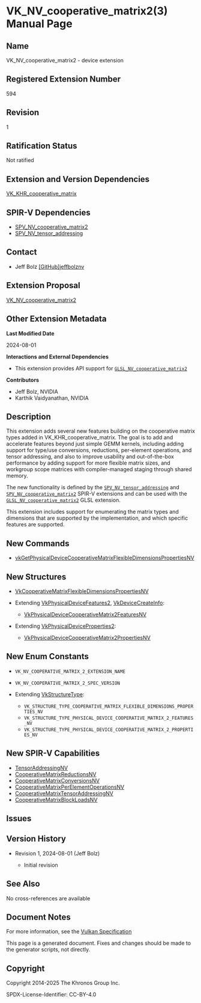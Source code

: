 # VK\_NV\_cooperative\_matrix2(3) Manual Page

## Name

VK\_NV\_cooperative\_matrix2 - device extension



## [](#_registered_extension_number)Registered Extension Number

594

## [](#_revision)Revision

1

## [](#_ratification_status)Ratification Status

Not ratified

## [](#_extension_and_version_dependencies)Extension and Version Dependencies

[VK\_KHR\_cooperative\_matrix](https://registry.khronos.org/vulkan/specs/latest/man/html/VK_KHR_cooperative_matrix.html)

## [](#_spir_v_dependencies)SPIR-V Dependencies

- [SPV\_NV\_cooperative\_matrix2](https://github.khronos.org/SPIRV-Registry/extensions/NV/SPV_NV_cooperative_matrix2.html)
- [SPV\_NV\_tensor\_addressing](https://github.khronos.org/SPIRV-Registry/extensions/NV/SPV_NV_tensor_addressing.html)

## [](#_contact)Contact

- Jeff Bolz [\[GitHub\]jeffbolznv](https://github.com/KhronosGroup/Vulkan-Docs/issues/new?body=%5BVK_NV_cooperative_matrix2%5D%20%40jeffbolznv%0A%2AHere%20describe%20the%20issue%20or%20question%20you%20have%20about%20the%20VK_NV_cooperative_matrix2%20extension%2A)

## [](#_extension_proposal)Extension Proposal

[VK\_NV\_cooperative\_matrix2](https://github.com/KhronosGroup/Vulkan-Docs/tree/main/proposals/VK_NV_cooperative_matrix2.adoc)

## [](#_other_extension_metadata)Other Extension Metadata

**Last Modified Date**

2024-08-01

**Interactions and External Dependencies**

- This extension provides API support for [`GLSL_NV_cooperative_matrix2`](https://github.com/KhronosGroup/GLSL/blob/main/extensions/nv/GLSL_NV_cooperative_matrix2.txt)

**Contributors**

- Jeff Bolz, NVIDIA
- Karthik Vaidyanathan, NVIDIA

## [](#_description)Description

This extension adds several new features building on the cooperative matrix types added in VK\_KHR\_cooperative\_matrix. The goal is to add and accelerate features beyond just simple GEMM kernels, including adding support for type/use conversions, reductions, per-element operations, and tensor addressing, and also to improve usability and out-of-the-box performance by adding support for more flexible matrix sizes, and workgroup scope matrices with compiler-managed staging through shared memory.

The new functionality is defined by the [`SPV_NV_tensor_addressing`](https://github.khronos.org/SPIRV-Registry/extensions/NV/SPV_NV_tensor_addressing.html) and [`SPV_NV_cooperative_matrix2`](https://github.khronos.org/SPIRV-Registry/extensions/NV/SPV_NV_cooperative_matrix2.html) SPIR-V extensions and can be used with the [`GLSL_NV_cooperative_matrix2`](https://github.com/KhronosGroup/GLSL/blob/main/extensions/nv/GLSL_NV_cooperative_matrix2.txt) GLSL extension.

This extension includes support for enumerating the matrix types and dimensions that are supported by the implementation, and which specific features are supported.

## [](#_new_commands)New Commands

- [vkGetPhysicalDeviceCooperativeMatrixFlexibleDimensionsPropertiesNV](https://registry.khronos.org/vulkan/specs/latest/man/html/vkGetPhysicalDeviceCooperativeMatrixFlexibleDimensionsPropertiesNV.html)

## [](#_new_structures)New Structures

- [VkCooperativeMatrixFlexibleDimensionsPropertiesNV](https://registry.khronos.org/vulkan/specs/latest/man/html/VkCooperativeMatrixFlexibleDimensionsPropertiesNV.html)
- Extending [VkPhysicalDeviceFeatures2](https://registry.khronos.org/vulkan/specs/latest/man/html/VkPhysicalDeviceFeatures2.html), [VkDeviceCreateInfo](https://registry.khronos.org/vulkan/specs/latest/man/html/VkDeviceCreateInfo.html):
  
  - [VkPhysicalDeviceCooperativeMatrix2FeaturesNV](https://registry.khronos.org/vulkan/specs/latest/man/html/VkPhysicalDeviceCooperativeMatrix2FeaturesNV.html)
- Extending [VkPhysicalDeviceProperties2](https://registry.khronos.org/vulkan/specs/latest/man/html/VkPhysicalDeviceProperties2.html):
  
  - [VkPhysicalDeviceCooperativeMatrix2PropertiesNV](https://registry.khronos.org/vulkan/specs/latest/man/html/VkPhysicalDeviceCooperativeMatrix2PropertiesNV.html)

## [](#_new_enum_constants)New Enum Constants

- `VK_NV_COOPERATIVE_MATRIX_2_EXTENSION_NAME`
- `VK_NV_COOPERATIVE_MATRIX_2_SPEC_VERSION`
- Extending [VkStructureType](https://registry.khronos.org/vulkan/specs/latest/man/html/VkStructureType.html):
  
  - `VK_STRUCTURE_TYPE_COOPERATIVE_MATRIX_FLEXIBLE_DIMENSIONS_PROPERTIES_NV`
  - `VK_STRUCTURE_TYPE_PHYSICAL_DEVICE_COOPERATIVE_MATRIX_2_FEATURES_NV`
  - `VK_STRUCTURE_TYPE_PHYSICAL_DEVICE_COOPERATIVE_MATRIX_2_PROPERTIES_NV`

## [](#_new_spir_v_capabilities)New SPIR-V Capabilities

- [TensorAddressingNV](https://registry.khronos.org/vulkan/specs/latest/html/vkspec.html#spirvenv-capabilities-table-TensorAddressingNV)
- [CooperativeMatrixReductionsNV](https://registry.khronos.org/vulkan/specs/latest/html/vkspec.html#spirvenv-capabilities-table-CooperativeMatrixReductionsNV)
- [CooperativeMatrixConversionsNV](https://registry.khronos.org/vulkan/specs/latest/html/vkspec.html#spirvenv-capabilities-table-CooperativeMatrixConversionsNV)
- [CooperativeMatrixPerElementOperationsNV](https://registry.khronos.org/vulkan/specs/latest/html/vkspec.html#spirvenv-capabilities-table-CooperativeMatrixPerElementOperationsNV)
- [CooperativeMatrixTensorAddressingNV](https://registry.khronos.org/vulkan/specs/latest/html/vkspec.html#spirvenv-capabilities-table-CooperativeMatrixTensorAddressingNV)
- [CooperativeMatrixBlockLoadsNV](https://registry.khronos.org/vulkan/specs/latest/html/vkspec.html#spirvenv-capabilities-table-CooperativeMatrixBlockLoadsNV)

## [](#_issues)Issues

## [](#_version_history)Version History

- Revision 1, 2024-08-01 (Jeff Bolz)
  
  - Initial revision

## [](#_see_also)See Also

No cross-references are available

## [](#_document_notes)Document Notes

For more information, see the [Vulkan Specification](https://registry.khronos.org/vulkan/specs/latest/html/vkspec.html#VK_NV_cooperative_matrix2)

This page is a generated document. Fixes and changes should be made to the generator scripts, not directly.

## [](#_copyright)Copyright

Copyright 2014-2025 The Khronos Group Inc.

SPDX-License-Identifier: CC-BY-4.0